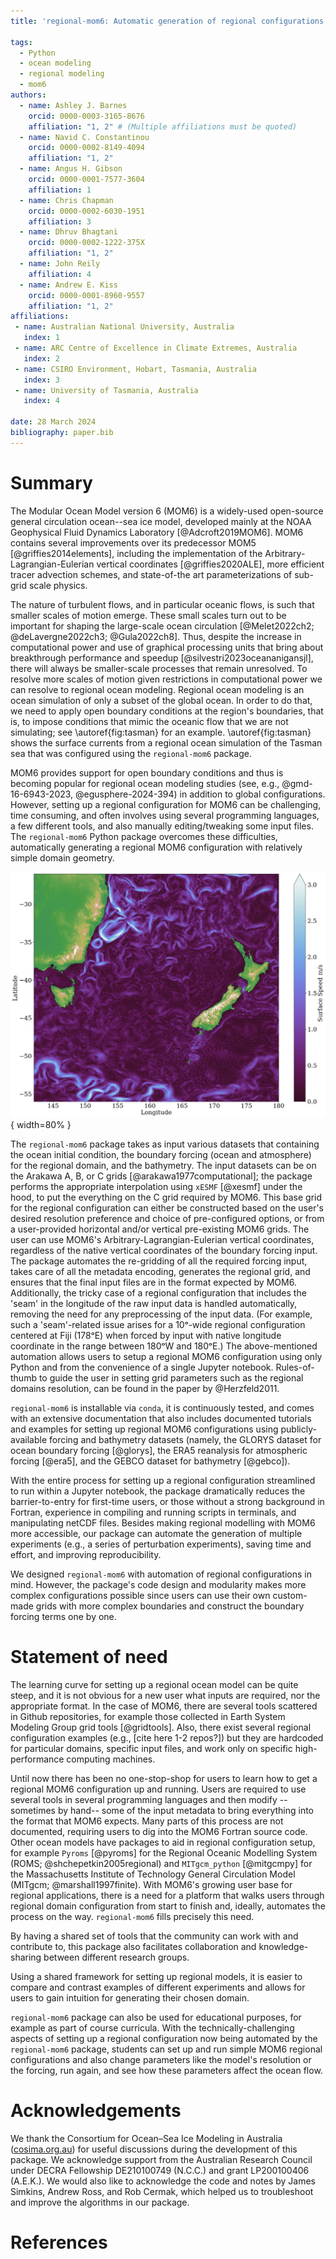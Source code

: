 ```yaml
---
title: 'regional-mom6: Automatic generation of regional configurations for the Modular Ocean Model 6 in Python'

tags:
  - Python
  - ocean modeling
  - regional modeling
  - mom6
authors:
  - name: Ashley J. Barnes
    orcid: 0000-0003-3165-8676
    affiliation: "1, 2" # (Multiple affiliations must be quoted)
  - name: Navid C. Constantinou
    orcid: 0000-0002-8149-4094
    affiliation: "1, 2"
  - name: Angus H. Gibson
    orcid: 0000-0001-7577-3604
    affiliation: 1
  - name: Chris Chapman
    orcid: 0000-0002-6030-1951
    affiliation: 3
  - name: Dhruv Bhagtani
    orcid: 0000-0002-1222-375X
    affiliation: "1, 2"
  - name: John Reily
    affiliation: 4
  - name: Andrew E. Kiss
    orcid: 0000-0001-8960-9557
    affiliation: "1, 2"
affiliations:
 - name: Australian National University, Australia
   index: 1
 - name: ARC Centre of Excellence in Climate Extremes, Australia
   index: 2
 - name: CSIRO Environment, Hobart, Tasmania, Australia
   index: 3
 - name: University of Tasmania, Australia
   index: 4

date: 28 March 2024
bibliography: paper.bib
---
```



# Summary

The Modular Ocean Model version 6 (MOM6) is a widely-used open-source general circulation ocean--sea ice model, developed mainly at the NOAA Geophysical Fluid Dynamics Laboratory [@Adcroft2019MOM6].
MOM6 contains several improvements over its predecessor MOM5 [@griffies2014elements], including the implementation of the Arbitrary-Lagrangian-Eulerian vertical coordinates [@griffies2020ALE], more efficient tracer advection schemes, and state-of-the art parameterizations of sub-grid scale physics.

The nature of turbulent flows, and in particular oceanic flows, is such that smaller scales of motion emerge.
These small scales turn out to be important for shaping the large-scale ocean circulation [@Melet2022ch2; @deLavergne2022ch3; @Gula2022ch8].
Thus, despite the increase in computational power and use of graphical processing units that bring about breakthrough performance and speedup [@silvestri2023oceananigansjl], there will always be smaller-scale processes that remain unresolved.
To resolve more scales of motion given restrictions in computational power we can resolve to regional ocean modeling.
Regional ocean modeling is an ocean simulation of only a subset of the global ocean.
In order to do that, we need to apply open boundary conditions at the region's boundaries, that is, to impose conditions that mimic the oceanic flow that we are not simulating; see \autoref{fig:tasman} for an example.
\autoref{fig:tasman} shows the surface currents from a regional ocean simulation of the Tasman sea that was configured using the `regional-mom6` package.

MOM6 provides support for open boundary conditions and thus is becoming popular for regional ocean modeling studies (see, e.g., @gmd-16-6943-2023, @egusphere-2024-394) in addition to global configurations.
However, setting up a regional configuration for MOM6 can be challenging, time consuming, and often involves using several programming languages, a few different tools, and also manually editing/tweaking some input files.
The `regional-mom6` Python package overcomes these difficulties, automatically generating a regional MOM6 configuration with relatively simple domain geometry.

![A snapshot of the ocean surface currents from a MOM6 regional simulation of the Tasman sea. The simulation is forced by GLORYS and ERA5 reanalysis datasets and configured with a horizontal resolution of 1/80th degree and 100 vertical levels (see @tasmantides for the source code). \label{fig:tasman}](tasman_speed.png){ width=80% }

The `regional-mom6` package takes as input various datasets that containing the ocean initial condition, the boundary forcing (ocean and atmosphere) for the regional domain, and the bathymetry.
The input datasets can be on the Arakawa A, B, or C grids [@arakawa1977computational]; the package performs the appropriate interpolation using `xESMF` [@xesmf] under the hood, to put the everything on the C grid required by MOM6.
This base grid for the regional configuration can either be constructed based on the user's desired resolution preference and choice of pre-configured options, or from a user-provided  horizontal and/or vertical pre-existing MOM6 grids.
The user can use MOM6's Arbitrary-Lagrangian-Eulerian vertical coordinates, regardless of the native vertical coordinates of the boundary forcing input.
The package automates the re-gridding of all the required forcing input, takes care of all the metadata encoding, generates the regional grid, and ensures that the final input files are in the format expected by MOM6.
Additionally, the tricky case of a regional configuration that includes the 'seam' in the longitude of the raw input data is handled automatically, removing the need for any preprocessing of the input data.
(For example, such a 'seam'-related issue arises for a 10ᵒ-wide regional configuration centered at Fiji (178ᵒE) when forced by input with native longitude coordinate in the range between 180ᵒW and 180ᵒE.)
The above-mentioned automation allows users to setup a regional MOM6 configuration using only Python and from the convenience of a single Jupyter notebook.
Rules-of-thumb to guide the user in setting grid parameters such as the regional domains resolution, can be found in the paper by @Herzfeld2011.

<!--
Subsequently, a user need only copy a demo notebook, modify the longitude, latitude and resolution, and simply by running the notebook from start to finish will generate all they need for running a MOM6 experiment in their domain of interest.
-->

`regional-mom6` is installable via `conda`, it is continuously tested, and comes with an extensive documentation that also includes documented tutorials and examples for setting up regional MOM6 configurations using publicly-available forcing and bathymetry datasets (namely, the GLORYS dataset for ocean boundary forcing [@glorys], the ERA5 reanalysis for atmospheric forcing [@era5], and the GEBCO dataset for bathymetry [@gebco]).

With the entire process for setting up a regional configuration streamlined to run within a Jupyter notebook, the package dramatically reduces the barrier-to-entry for first-time users, or those without a strong background in Fortran, experience in compiling and running scripts in terminals, and manipulating netCDF files.
Besides making regional modelling with MOM6 more accessible, our package can automate the generation of multiple experiments (e.g., a series of perturbation experiments), saving time and effort, and improving reproducibility. 

We designed `regional-mom6` with automation of regional configurations in mind.
However, the package's code design and modularity makes more complex configurations possible since users can use their own custom-made grids with more complex boundaries and construct the boundary forcing terms one by one.


# Statement of need

The learning curve for setting up a regional ocean model can be quite steep, and it is not obvious for a new user what inputs are required, nor the appropriate format.
In the case of MOM6, there are several tools scattered in Github repositories, for example those collected in Earth System Modeling Group grid tools [@gridtools].
Also, there exist several regional configuration examples (e.g., [cite here 1-2 repos?]) but they are hardcoded for particular domains, specific input files, and work only on specific high-performance computing machines.

Until now there has been no one-stop-shop for users to learn how to get a regional MOM6 configuration up and running.
Users are required to use several tools in several programming languages and then modify --sometimes by hand-- some of the input metadata to bring everything into the format that MOM6 expects.
Many parts of this process are not documented, requiring users to dig into the MOM6 Fortran source code.
Other ocean models have packages to aid in regional configuration setup, for example `Pyroms` [@pyroms] for the Regional Oceanic Modelling System (ROMS; @shchepetkin2005regional) and `MITgcm_python` [@mitgcmpy] for the Massachusetts Institute of Technology General Circulation Model (MITgcm; @marshall1997finite).
With MOM6's growing user base for regional applications, there is a need for a platform that walks users through regional domain configuration from start to finish and, ideally, automates the process on the way.
`regional-mom6` fills precisely this need.

<!-- A package also provides a standardised way of setting up regional models, allowing for more efficient troubleshooting. 
This is particularly important as the MOM6 boundary code is still under active development, meaning that an old example found Github may not work as intended with a newer executable.
Currently, it is difficult to discern what the best model settings are for a particular experiment with a given MOM6 executable. 
However, having different releases of a python package tied to releases of the MOM6 executable will help users avoid difficult to diagnose compatibility errors between the MOM6 codebase, input file formats and parameter files. -->

By having a shared set of tools that the community can work with and contribute to, this package also facilitates collaboration and knowledge-sharing between different research groups.
<!-- For instance, the Australian ocean modelling community built a set of tools known as the COSIMA Cookbook (cite github repo).
Alongside the tools grew a set of contributed examples for post-processing and analysis of model outputs. -->
Using a shared framework for setting up regional models, it is easier to compare and contrast examples of different experiments and allows for users to gain intuition for generating their chosen domain.

`regional-mom6` package can also be used for educational purposes, for example as part of course curricula.
With the technically-challenging aspects of setting up a regional configuration now being automated by the `regional-mom6` package, students can set up and run simple MOM6 regional configurations and also change parameters like the model's resolution or the forcing, run again, and see how these parameters affect the ocean flow.

# Acknowledgements

We thank the Consortium for Ocean–Sea Ice Modeling in Australia ([cosima.org.au](https://cosima.org.au)) for useful discussions during the development of this package.
We acknowledge support from the Australian Research Council under DECRA Fellowship DE210100749 (N.C.C.) and grant LP200100406 (A.E.K.).
We would also like to acknowledge the code and notes by James Simkins, Andrew Ross, and Rob Cermak, which helped us to troubleshoot and improve the algorithms in our package.

# References

